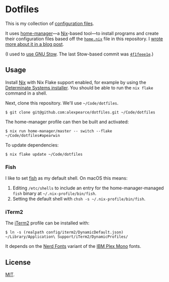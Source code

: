 # Dotfiles

This is my collection of [configuration files](http://dotfiles.github.io/).

It uses [home-manager][home-manager]—a [Nix][nix]-based tool—to install
programs and create their configuration files based off the
[`home.nix`](home.nix) file in this repository. I [wrote more about it in a
blog post][nix-post].

(I used to [use GNU Stow][stow-post]. The last Stow-based commit was
[`4f1feee1e`][stow-commit].)

## Usage

Install [Nix][nix] with Nix Flake support enabled, for example by using the [Determinate Systems installer][nix-installer].
You should be able to run the `nix flake` command in a shell.

Next, clone this repository. We'll use `~/Code/dotfiles`.

```shell
$ git clone git@github.com:alexpearce/dotfiles.git ~/Code/dotfiles
```

The home-manager profile can then be built and activated:

```shell
$ nix run home-manager/master -- switch --flake ~/Code/dotfiles#apearwin
```

To update dependencies:

```shell
$ nix flake update ~/Code/dotfiles
```

### Fish

I like to set [fish][fish] as my default shell. On macOS this means:

1. Editing `/etc/shells` to include an entry for the home-manager-managed
   `fish` binary at `~/.nix-profile/bin/fish`.
2. Setting the default shell with `chsh -s ~/.nix-profile/bin/fish`.

### iTerm2

The [iTerm2][iterm2] profile can be installed with:

```shell
$ ln -s (realpath config/iterm2/DynamicDefault.json) ~/Library/Application\ Support/iTerm2/DynamicProfiles/
```

It depends on the [Nerd Fonts](https://github.com/ryanoasis/nerd-fonts) variant
of the [IBM Plex Mono](https://www.ibm.com/plex/) fonts.

## License

[MIT](http://opensource.org/licenses/MIT).

[nix]: https://nixos.org/
[nix-installer]: https://github.com/DeterminateSystems/nix-installer
[home-manager]: https://github.com/nix-community/home-manager
[fish]: https://fishshell.com/
[neovim]: https://neovim.io/
[packer]: https://github.com/wbthomason/packer.nvim
[iterm2]: https://iterm2.com/

[nix-post]: https://alexpearce.me/2021/07/managing-dotfiles-with-nix/
[stow-post]: https://alexpearce.me/2016/02/managing-dotfiles-with-stow/
[stow-commit]: https://github.com/alexpearce/dotfiles/tree/4f1feee1e4bc71f2ba5774af44eed1da774510a0
